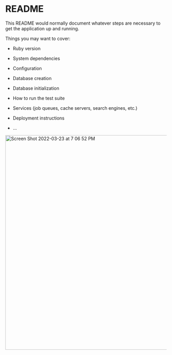 # README

This README would normally document whatever steps are necessary to get the
application up and running.

Things you may want to cover:

* Ruby version

* System dependencies

* Configuration

* Database creation
        
* Database initialization

* How to run the test suite

* Services (job queues, cache servers, search engines, etc.)

* Deployment instructions

* ...
<img width="669" alt="Screen Shot 2022-03-23 at 7 06 52 PM" src="https://user-images.githubusercontent.com/97201304/160948659-542468bd-ffb5-4876-a0d6-c9d9d398f69b.png">

